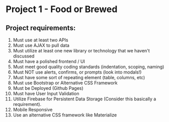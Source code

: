 # Project 1 - Food or Brewed

## Project requirements:

1. Must use at least two APIs
2. Must use AJAX to pull data
3. Must utilize at least one new library or technology that we haven't discussed
4. Must have a polished frontend / UI
5. Must meet good quality coding standards (indentation, scoping, naming)
6. Must NOT use alerts, confirms, or prompts (look into modals!)
7. Must have some sort of repeating element (table, columns, etc)
8. Must use Bootstrap or Alternative CSS Framework
9. Must be Deployed (Github Pages)
10. Must have User Input Validation
11. Utilize Firebase for Persistent Data Storage (Consider this basically a requirement).
12. Mobile Responsive
13. Use an alternative CSS framework like Materialize